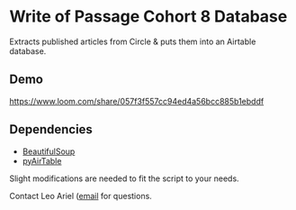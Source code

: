 # Write of Passage Cohort 8 Database

Extracts published articles from Circle & puts them into an Airtable database.

## Demo
https://www.loom.com/share/057f3f557cc94ed4a56bcc885b1ebddf

## Dependencies
- [BeautifulSoup](https://beautiful-soup-4.readthedocs.io/)
- [pyAirTable](https://pyairtable.readthedocs.io/)

Slight modifications are needed to fit the script to your needs.

Contact Leo Ariel ([email](mailto:leoariel440@gmail.com) for questions.
